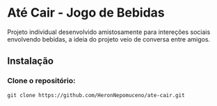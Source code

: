 # Até Cair - Jogo de Bebidas

Projeto individual desenvolvido amistosamente para intereções sociais envolvendo bebidas, a ideia do projeto veio de conversa entre amigos.

## Instalação

### Clone o repositório:
```
git clone https://github.com/HeronNepomuceno/ate-cair.git
```
